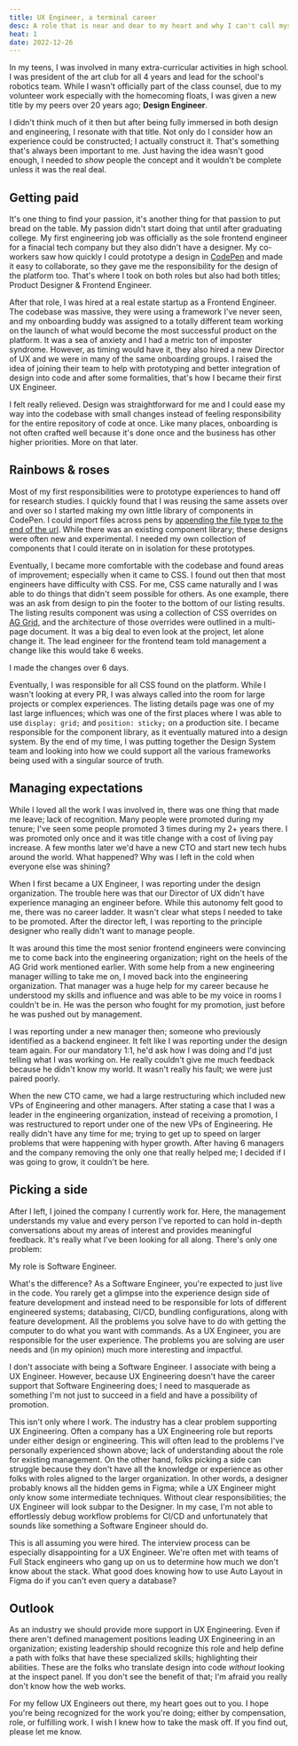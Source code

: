 ```yaml
---
title: UX Engineer, a terminal career
desc: A role that is near and dear to my heart and why I can't call myself one.
heat: 1
date: 2022-12-26
---
```


In my teens, I was involved in many extra-curricular activities in high school. I was president of the art club for all 4 years and lead for the school's robotics team. While I wasn't officially part of the class counsel, due to my volunteer work especially with the homecoming floats, I was given a new title by my peers over 20 years ago; **Design Engineer**.

I didn't think much of it then but after being fully immersed in both design and engineering, I resonate with that title. Not only do I consider how an experience could be constructed; I actually construct it. That's something that's always been important to me. Just having the idea wasn't good enough, I needed to _show_ people the concept and it wouldn't be complete unless it was the real deal.

## Getting paid

It's one thing to find your passion, it's another thing for that passion to put bread on the table. My passion didn't start doing that until after graduating college. My first engineering job was officially as the sole frontend engineer for a finacial tech company but they also didn't have a designer. My co-workers saw how quickly I could prototype a design in [CodePen](https://codepen.io) and made it easy to collaborate, so they gave me the responsibility for the design of the platform too. That's where I took on both roles but also had both titles; Product Designer & Frontend Engineer.

After that role, I was hired at a real estate startup as a Frontend Engineer. The codebase was massive, they were using a framework I've never seen, and my onboarding buddy was assigned to a totally different team working on the launch of what would become the most successful product on the platform. It was a sea of anxiety and I had a metric ton of imposter syndrome. However, as timing would have it, they also hired a new Director of UX and we were in many of the same onboarding groups. I raised the idea of joining their team to help with prototyping and better integration of design into code and after some formalities, that's how I became their first UX Engineer.

I felt really relieved. Design was straightforward for me and I could ease my way into the codebase with small changes instead of feeling responsibility for the entire repository of code at once. Like many places, onboarding is not often crafted well because it's done once and the business has other higher priorities. More on that later.

## Rainbows & roses

Most of my first responsibilities were to prototype experiences to hand off for research studies. I quickly found that I was reusing the same assets over and over so I started making my own little library of components in CodePen. I could import files across pens by [appending the file type to the end of the url](https://blog.codepen.io/documentation/url-extensions/). While there was an existing component library; these designs were often new and experimental. I needed my own collection of components that I could iterate on in isolation for these prototypes.

Eventually, I became more comfortable with the codebase and found areas of improvement; especially when it came to CSS. I found out then that most engineers have difficulty with CSS. For me, CSS came naturally and I was able to do things that didn't seem possible for others. As one example, there was an ask from design to pin the footer to the bottom of our listing results. The listing results component was using a collection of CSS overrides on [AG Grid](https://www.ag-grid.com), and the architecture of those overrides were outlined in a multi-page document. It was a big deal to even look at the project, let alone change it. The lead engineer for the frontend team told management a change like this would take 6 weeks.

I made the changes over 6 days.

Eventually, I was responsible for all CSS found on the platform. While I wasn't looking at every PR, I was always called into the room for large projects or complex experiences. The listing details page was one of my last large influences; which was one of the first places where I was able to use `display: grid;` and `position: sticky;` on a production site. I became responsible for the component library, as it eventually matured into a design system. By the end of my time, I was putting together the Design System team and looking into how we could support all the various frameworks being used with a singular source of truth.

## Managing expectations

While I loved all the work I was involved in, there was one thing that made me leave; lack of recognition. Many people were promoted during my tenure; I've seen some people promoted 3 times during my 2+ years there. I was promoted only once and it was title change with a cost of living pay increase. A few months later we'd have a new CTO and start new tech hubs around the world. What happened? Why was I left in the cold when everyone else was shining?

When I first became a UX Engineer, I was reporting under the design organization. The trouble here was that our Director of UX didn't have experience managing an engineer before. While this autonomy felt good to me, there was no career ladder. It wasn't clear what steps I needed to take to be promoted. After the director left, I was reporting to the principle designer who really didn't want to manage people.

It was around this time the most senior frontend engineers were convincing me to come back into the engineering organization; right on the heels of the AG Grid work mentioned earlier. With some help from a new engineering manager willing to take me on, I moved back into the engineering organization. That manager was a huge help for my career because he understood my skills and influence and was able to be my voice in rooms I couldn't be in. He was the person who fought for my promotion, just before he was pushed out by management.

I was reporting under a new manager then; someone who previously identified as a backend engineer. It felt like I was reporting under the design team again. For our mandatory 1:1, he'd ask how I was doing and I'd just telling what I was working on. He really couldn't give me much feedback because he didn't know my world. It wasn't really his fault; we were just paired poorly.

When the new CTO came, we had a large restructuring which included new VPs of Engineering and other managers. After stating a case that I was a leader in the engineering organization, instead of receiving a promotion, I was restructured to report under one of the new VPs of Engineering. He really didn't have any time for me; trying to get up to speed on larger problems that were happening with hyper growth. After having 6 managers and the company removing the only one that really helped me; I decided if I was going to grow, it couldn't be here.

## Picking a side

After I left, I joined the company I currently work for. Here, the management understands my value and every person I've reported to can hold in-depth conversations about my areas of interest and provides meaningful feedback. It's really what I've been looking for all along. There's only one problem:

My role is Software Engineer.

What's the difference? As a Software Engineer, you're expected to just live in the code. You rarely get a glimpse into the experience design side of feature development and instead need to be responsible for lots of different engineered systems; databasing, CI/CD, bundling configurations, along with feature development. All the problems you solve have to do with getting the computer to do what you want with commands. As a UX Engineer, you are responsible for the user experience. The problems you are solving are user needs and (in my opinion) much more interesting and impactful.

I don't associate with being a Software Engineer. I associate with being a UX Engineer. However, because UX Engineering doesn't have the career support that Software Engineering does; I need to masquerade as something I'm not just to succeed in a field and have a possibility of promotion.

This isn't only where I work. The industry has a clear problem supporting UX Engineering. Often a company has a UX Engineering role but reports under either design or engineering. This will often lead to the problems I've personally experienced shown above; lack of understanding about the role for existing management. On the other hand, folks picking a side can struggle because they don't have all the knowledge or experience as other folks with roles aligned to the larger organization. In other words, a designer probably knows all the hidden gems in Figma; while a UX Engineer might only know some intermediate techniques. Without clear responsibilities; the UX Engineer will look subpar to the Designer. In my case, I'm not able to effortlessly debug workflow problems for CI/CD and unfortunately that sounds like something a Software Engineer should do.

This is all assuming you were hired. The interview process can be especially disappointing for a UX Engineer. We're often met with teams of Full Stack engineers who gang up on us to determine how much we don't know about the stack. What good does knowing how to use Auto Layout in Figma do if you can't even query a database?

## Outlook

As an industry we should provide more support in UX Engineering. Even if there aren't defined management positions leading UX Engineering in an organization; existing leadership should recognize this role and help define a path with folks that have these specialized skills; highlighting their abilities. These are the folks who translate design into code _without_ looking at the inspect panel. If you don't see the benefit of that; I'm afraid you really don't know how the web works.

For my fellow UX Engineers out there, my heart goes out to you. I hope you're being recognized for the work you're doing; either by compensation, role, or fulfilling work. I wish I knew how to take the mask off. If you find out, please let me know.